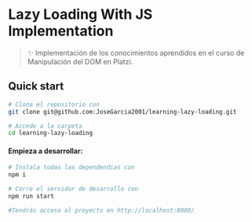 # Lazy Loading With JS Implementation

> ✨ Implementación de los conocimientos aprendidos en el curso de Manipulación del DOM en Platzi.

## Quick start

```sh
# Clona el repositorio con
git clone git@github.com:JoseGarcia2001/learning-lazy-loading.git

# Accede a la carpeta
cd learning-lazy-loading
```

#### Empieza a desarrollar:

```sh
# Instala todas las dependendias con
npm i

# Corre el servidor de desarrollo con
npm run start

#Tendrás acceso al proyecto en http://localhost:8080/
```
